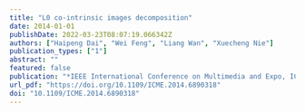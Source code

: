 ```yaml
---
title: "L0 co-intrinsic images decomposition"
date: 2014-01-01
publishDate: 2022-03-23T08:07:19.066342Z
authors: ["Haipeng Dai", "Wei Feng", "Liang Wan", "Xuecheng Nie"]
publication_types: ["1"]
abstract: ""
featured: false
publication: "*IEEE International Conference on Multimedia and Expo, ICME 2014, Chengdu, China, July 14-18, 2014*"
url_pdf: "https://doi.org/10.1109/ICME.2014.6890318"
doi: "10.1109/ICME.2014.6890318"
---
```


